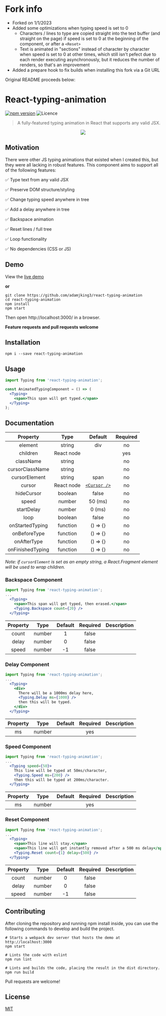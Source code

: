 # Fork info

- Forked on 1/1/2023
- Added some optimizations when typing speed is set to 0
  - Characters / lines to type are copied straight into the text buffer
    (and straight on the page) if speed is set to 0 at the beginning of
    the component, or after a `<Reset>`
  - Text is animated in "sections" instead of character by character when
    speed is set to 0 at other times, which still isn't pefect due to each
    render executing asynchronously, but it reduces the number of renders, so
    that's an improvement
- Added a prepare hook to fix builds when installing this fork via a Git URL

Original README proceeds below:

# React-typing-animation

[![npm version](https://img.shields.io/npm/v/react-typing-animation.svg)](https://npm.im/react-typing-animation) ![Licence](https://img.shields.io/npm/l/react-typing-animation.svg)

> A fully-featured typing animation in React that supports any valid JSX.

<p align="center"><img src ="https://github.com/adamjking3/react-typing-animation/blob/master/typing.gif" /></p>

## Motivation

There were other JS typing animations that existed when I created this, but they were all lacking in robust features. This component aims to support all of the following features:

✅ Type text from any valid JSX

✅ Preserve DOM structure/styling

✅ Change typing speed anywhere in tree

✅ Add a delay anywhere in tree

✅ Backspace animation

✅ Reset lines / full tree

✅ Loop functionality

✅ No dependencies (CSS or JS)

## Demo

View the [live demo](https://adamjking3.github.io/react-typing-animation-example/)

**or**

```shell
git clone https://github.com/adamjking3/react-typing-animation
cd react-typing-animation
npm install
npm start
```

Then open http://localhost:3000/ in a browser.

**Feature requests and pull requests welcome**

## Installation

```shell
npm i --save react-typing-animation
```

## Usage

```jsx
import Typing from 'react-typing-animation';

const AnimatedTypingComponent = () => (
  <Typing>
    <span>This span will get typed.</span>
  </Typing>
);
```

## Documentation

|     Property     |    Type    |                                            Default                                             | Required |
| :--------------: | :--------: | :--------------------------------------------------------------------------------------------: | :------: |
|     element     | string |   div                                                                                             |   no    |
|     children     | React node |                                                                                                |   yes    |
|    className     |   string   |                                                                                                |    no    |
|    cursorClassName     |   string   |                                                                                                |    no    |
|     cursorElement     | string |   span                                                                                             |   no    |
|      cursor      | React node | [`<Cursor />`](https://github.com/adamjking3/react-typing-animation/blob/master/src/Cursor.js) |    no    |
|      hideCursor      |  boolean   |                                             false                                              |    no    |
|      speed       |   number   |                                            50 (ms)                                             |    no    |
|    startDelay    |   number   |                                             0 (ms)                                             |    no    |
|       loop       |  boolean   |                                             false                                              |    no    |
| onStartedTyping |  function  |                                            () => {}                                            |    no    |
| onBeforeType |  function  |                                            () => {}                                            |    no    |
| onAfterType |  function  |                                            () => {}                                            |    no    |
| onFinishedTyping |  function  |                                            () => {}                                            |    no    |

*Note: if `cursorElement` is set as an empty string, a React.Fragment element will be used to wrap children.*

### Backspace Component

```jsx
import Typing from 'react-typing-animation';
...
  <Typing>
    <span>This span will get typed, then erased.</span>
    <Typing.Backspace count={20} />
  </Typing>
```

| Property |  Type  | Default | Required | Description |
| :------: | :----: | :-----: | :------: | :---------: |
|  count   | number |    1    |  false   |             |
|  delay   | number |    0    |  false   |             |
|  speed   | number |   -1    |  false   |             |

### Delay Component

```jsx
import Typing from 'react-typing-animation';
...
  <Typing>
    <div>
      There will be a 1000ms delay here,
      <Typing.Delay ms={1000} />
      then this will be typed.
    </div>
  </Typing>
```

| Property |  Type  | Default | Required | Description |
| :------: | :----: | :-----: | :------: | :---------: |
|    ms    | number |         |   yes    |             |

### Speed Component

```jsx
import Typing from 'react-typing-animation';
...
  <Typing speed={50}>
    This line will be typed at 50ms/character,
    <Typing.Speed ms={200} />
    then this will be typed at 200ms/character.
  </Typing>
```

| Property |  Type  | Default | Required | Description |
| :------: | :----: | :-----: | :------: | :---------: |
|    ms    | number |         |   yes    |             |

### Reset Component

```jsx
import Typing from 'react-typing-animation';
...
  <Typing>
    <span>This line will stay.</span>
    <span>This line will get instantly removed after a 500 ms delay</span>
    <Typing.Reset count={1} delay={500} />
  </Typing>
```

| Property |  Type  | Default | Required | Description |
| :------: | :----: | :-----: | :------: | :---------: |
|  count   | number |    0    |  false   |             |
|  delay   | number |    0    |  false   |             |
|  speed   | number |   -1    |  false   |             |

## Contributing

After cloning the repository and running npm install inside, you can use the following commands to develop and build the project.

```shell
# Starts a webpack dev server that hosts the demo at http://localhost:3000
npm start

# Lints the code with eslint
npm run lint

# Lints and builds the code, placing the result in the dist directory.
npm run build
```

Pull requests are welcome!

## License

[MIT](https://github.com/adamjking3/react-typing-animation/blob/master/LICENSE)
